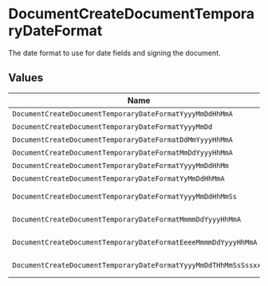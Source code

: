 # DocumentCreateDocumentTemporaryDateFormat

The date format to use for date fields and signing the document.


## Values

| Name                                                             | Value                                                            |
| ---------------------------------------------------------------- | ---------------------------------------------------------------- |
| `DocumentCreateDocumentTemporaryDateFormatYyyyMmDdHhMmA`         | yyyy-MM-dd hh:mm a                                               |
| `DocumentCreateDocumentTemporaryDateFormatYyyyMmDd`              | yyyy-MM-dd                                                       |
| `DocumentCreateDocumentTemporaryDateFormatDdMmYyyyHhMmA`         | dd/MM/yyyy hh:mm a                                               |
| `DocumentCreateDocumentTemporaryDateFormatMmDdYyyyHhMmA`         | MM/dd/yyyy hh:mm a                                               |
| `DocumentCreateDocumentTemporaryDateFormatYyyyMmDdHhMm`          | yyyy-MM-dd HH:mm                                                 |
| `DocumentCreateDocumentTemporaryDateFormatYyMmDdHhMmA`           | yy-MM-dd hh:mm a                                                 |
| `DocumentCreateDocumentTemporaryDateFormatYyyyMmDdHhMmSs`        | yyyy-MM-dd HH:mm:ss                                              |
| `DocumentCreateDocumentTemporaryDateFormatMmmmDdYyyyHhMmA`       | MMMM dd, yyyy hh:mm a                                            |
| `DocumentCreateDocumentTemporaryDateFormatEeeeMmmmDdYyyyHhMmA`   | EEEE, MMMM dd, yyyy hh:mm a                                      |
| `DocumentCreateDocumentTemporaryDateFormatYyyyMmDdTHhMmSsSssxxx` | yyyy-MM-dd'T'HH:mm:ss.SSSXXX                                     |